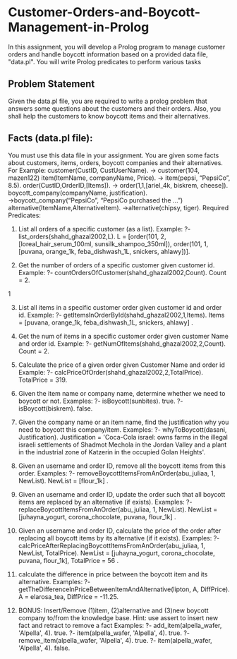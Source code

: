 # Customer-Orders-and-Boycott-Management-in-Prolog
In this assignment, you will develop a Prolog program to manage customer orders and handle boycott information based on a provided data file, "data.pl". You will write Prolog predicates to perform various tasks


## Problem Statement
Given the data.pl file, you are required to write a prolog problem that answers some questions
about the customers and their orders. Also, you shall help the customers to know boycott items
and their alternatives.
## Facts (data.pl file):
You must use this data file in your assignment. You are given some facts about customers,
items, orders, boycott companies and their alternatives. For Example:
customer(CustID, CustUserName).
→ customer(104, mazen122)
item(ItemName, companyName, Price).
→ item(pepsi, “PepsiCo”, 8.5).
order(CustID,OrderID,[Items]).
→ order(1,1,[ariel_4k, biskrem, cheese]).
boycott_company(companyName, justification).
→boycott_company(“PepsiCo”, “PepsiCo purchased the ...”)
alternative(ItemName,AlternativeItem).
→alternative(chipsy, tiger).
Required Predicates:

1.  List all orders of a specific customer (as a list).
Example:
?- list_orders(shahd_ghazal2002,L).
L = [order(101, 2, [loreal_hair_serum_100ml, sunsilk_shampoo_350ml]), order(101, 1,
[puvana, orange_1k, feba_dishwash_1L, snickers, ahlawy])].

2.  Get the number of orders of a specific customer given customer id.
Example:
?- countOrdersOfCustomer(shahd_ghazal2002,Count).
Count = 2.

1

3.  List all items in a specific customer order given customer id and
order id.
Example:
?- getItemsInOrderById(shahd_ghazal2002,1,Items).
Items = [puvana, orange_1k, feba_dishwash_1L, snickers, ahlawy] .

4.  Get the num of items in a specific customer order given customer
Name and order id.
Example:
?- getNumOfItems(shahd_ghazal2002,2,Count).
Count = 2.

5.  Calculate the price of a given order given Customer Name and order id
Example:
?- calcPriceOfOrder(shahd_ghazal2002,2,TotalPrice).
TotalPrice = 319.

6.  Given the item name or company name, determine whether we need
to boycott or not.
Examples:
?- isBoycott(sunbites).
true.
?- isBoycott(biskrem).
false.

7.  Given the company name or an item name, find the justification why
you need to boycott this company/item.
Examples:
?- whyToBoycott(dasani, Justification).
Justification = 'Coca-Cola israel: owns farms in the illegal israeli settlements of Shadmot
Mechola in the Jordan Valley and a plant in the industrial zone of Katzerin in the occupied
Golan Heights'.

8.  Given an username and order ID, remove all the boycott items from
this order.
Examples:
?- removeBoycottItemsFromAnOrder(abu_juliaa, 1, NewList).
NewList = [flour_1k] .

9.  Given an username and order ID, update the order such that all
boycott items are replaced by an alternative (if exists).
Examples:
?- replaceBoycottItemsFromAnOrder(abu_juliaa, 1, NewList).
NewList = [juhayna_yogurt, corona_chocolate, puvana, flour_1k] .

10.  Given an username and order ID, calculate the price of the order after
replacing all boycott items by its alternative (if it exists).
Examples:
?- calcPriceAfterReplacingBoycottItemsFromAnOrder(abu_juliaa, 1, NewList, TotalPrice).
NewList = [juhayna_yogurt, corona_chocolate, puvana, flour_1k],
TotalPrice = 56 .

11.  calculate the difference in price between the boycott item and its
alternative.
Examples:
?- getTheDifferenceInPriceBetweenItemAndAlternative(lipton, A, DiffPrice).
A = elarosa_tea,
DiffPrice = -11.25.

12.  BONUS: Insert/Remove (1)item, (2)alternative and (3)new boycott
company to/from the knowledge base. Hint: use assert to insert new fact and
retract to remove a fact
Examples:
?- add_item(alpella_wafer, 'Alpella', 4).
true.
?- item(alpella_wafer, 'Alpella', 4).
true.
?- remove_item(alpella_wafer, 'Alpella', 4).
true.
?- item(alpella_wafer, 'Alpella', 4).
false.

